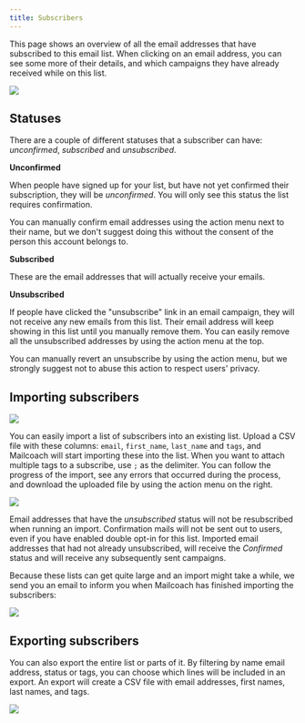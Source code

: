 ```yaml
---
title: Subscribers
---
```


This page shows an overview of all the email addresses that have subscribed to this email list. When clicking on an email address, you can see some more of their details, and which campaigns they have already received while on this list.

![](https://mailcoach.app/images/docs/v3/app/lists/subscribers-index.png)

## Statuses

There are a couple of different statuses that a subscriber can have: _unconfirmed_, _subscribed_ and _unsubscribed_.

**Unconfirmed**

When people have signed up for your list, but have not yet confirmed their subscription, they will be _unconfirmed_. You will only see this status the list requires confirmation.

You can manually confirm email addresses using the action menu next to their name, but we don't suggest doing this without the consent of the person this account belongs to.

**Subscribed**

These are the email addresses that will actually receive your emails.

**Unsubscribed**

If people have clicked the "unsubscribe" link in an email campaign, they will not receive any new emails from this list. Their email address will keep showing in this list until you manually remove them. You can easily remove all the unsubscribed addresses by using the action menu at the top.

You can manually revert an unsubscribe by using the action menu, but we strongly suggest not to abuse this action to respect users' privacy.

## Importing subscribers

![](https://mailcoach.app/images/docs/v3/app/lists/subscribers-import.png)

You can easily import a list of subscribers into an existing list. Upload a CSV file with these columns: `email`, `first_name`, `last_name` and `tags`, and Mailcoach will start importing these into the list. When you want to attach multiple tags to a subscribe, use `;` as the delimiter.  You can follow the progress of the import, see any errors that occurred during the process, and download the uploaded file by using the action menu on the right.

![](https://mailcoach.app/images/docs/v3/app/lists/subscribers-import-page.png)

Email addresses that have the _unsubscribed_ status will not be resubscribed when running an import. Confirmation mails will not be sent out to users, even if you have enabled double opt-in for this list. Imported email addresses that had not already unsubscribed, will receive the _Confirmed_ status and will receive any subsequently sent campaigns.

Because these lists can get quite large and an import might take a while, we send you an email to inform you when Mailcoach has finished importing the subscribers:

![](https://mailcoach.app/images/docs/v3/app/lists/subscribers-import-report.png)

## Exporting subscribers

You can also export the entire list or parts of it. By filtering by name email address, status or tags, you can choose which lines will be included in an export. An export will create a CSV file with email addresses, first names, last names, and tags.

![](https://mailcoach.app/images/docs/v3/app/lists/subscribers-export.png)
